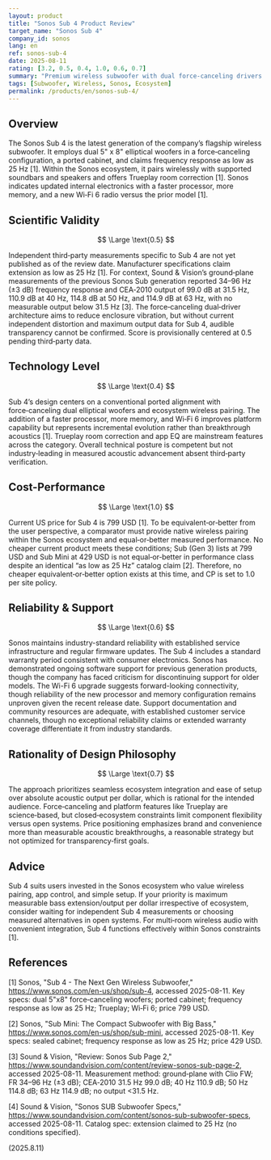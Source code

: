 ```yaml
---
layout: product
title: "Sonos Sub 4 Product Review"
target_name: "Sonos Sub 4"
company_id: sonos
lang: en
ref: sonos-sub-4
date: 2025-08-11
rating: [3.2, 0.5, 0.4, 1.0, 0.6, 0.7]
summary: "Premium wireless subwoofer with dual force‑canceling drivers and updated Wi‑Fi 6 platform; no cheaper equivalent within the Sonos ecosystem while independent measurements are pending"
tags: [Subwoofer, Wireless, Sonos, Ecosystem]
permalink: /products/en/sonos-sub-4/
---
```


## Overview

The Sonos Sub 4 is the latest generation of the company’s flagship wireless subwoofer. It employs dual 5" x 8" elliptical woofers in a force‑canceling configuration, a ported cabinet, and claims frequency response as low as 25 Hz [1]. Within the Sonos ecosystem, it pairs wirelessly with supported soundbars and speakers and offers Trueplay room correction [1]. Sonos indicates updated internal electronics with a faster processor, more memory, and a new Wi‑Fi 6 radio versus the prior model [1].

## Scientific Validity

$$ \Large \text{0.5} $$

Independent third‑party measurements specific to Sub 4 are not yet published as of the review date. Manufacturer specifications claim extension as low as 25 Hz [1]. For context, Sound & Vision’s ground‑plane measurements of the previous Sonos Sub generation reported 34–96 Hz (±3 dB) frequency response and CEA‑2010 output of 99.0 dB at 31.5 Hz, 110.9 dB at 40 Hz, 114.8 dB at 50 Hz, and 114.9 dB at 63 Hz, with no measurable output below 31.5 Hz [3]. The force‑canceling dual‑driver architecture aims to reduce enclosure vibration, but without current independent distortion and maximum output data for Sub 4, audible transparency cannot be confirmed. Score is provisionally centered at 0.5 pending third‑party data.

## Technology Level

$$ \Large \text{0.4} $$

Sub 4’s design centers on a conventional ported alignment with force‑canceling dual elliptical woofers and ecosystem wireless pairing. The addition of a faster processor, more memory, and Wi‑Fi 6 improves platform capability but represents incremental evolution rather than breakthrough acoustics [1]. Trueplay room correction and app EQ are mainstream features across the category. Overall technical posture is competent but not industry‑leading in measured acoustic advancement absent third‑party verification.

## Cost-Performance

$$ \Large \text{1.0} $$

Current US price for Sub 4 is 799 USD [1]. To be equivalent‑or‑better from the user perspective, a comparator must provide native wireless pairing within the Sonos ecosystem and equal‑or‑better measured performance. No cheaper current product meets these conditions; Sub (Gen 3) lists at 799 USD and Sub Mini at 429 USD is not equal‑or‑better in performance class despite an identical “as low as 25 Hz” catalog claim [2]. Therefore, no cheaper equivalent‑or‑better option exists at this time, and CP is set to 1.0 per site policy.

## Reliability & Support

$$ \Large \text{0.6} $$

Sonos maintains industry-standard reliability with established service infrastructure and regular firmware updates. The Sub 4 includes a standard warranty period consistent with consumer electronics. Sonos has demonstrated ongoing software support for previous generation products, though the company has faced criticism for discontinuing support for older models. The Wi-Fi 6 upgrade suggests forward-looking connectivity, though reliability of the new processor and memory configuration remains unproven given the recent release date. Support documentation and community resources are adequate, with established customer service channels, though no exceptional reliability claims or extended warranty coverage differentiate it from industry standards.

## Rationality of Design Philosophy

$$ \Large \text{0.7} $$

The approach prioritizes seamless ecosystem integration and ease of setup over absolute acoustic output per dollar, which is rational for the intended audience. Force‑canceling and platform features like Trueplay are science‑based, but closed‑ecosystem constraints limit component flexibility versus open systems. Price positioning emphasizes brand and convenience more than measurable acoustic breakthroughs, a reasonable strategy but not optimized for transparency‑first goals.

## Advice

Sub 4 suits users invested in the Sonos ecosystem who value wireless pairing, app control, and simple setup. If your priority is maximum measurable bass extension/output per dollar irrespective of ecosystem, consider waiting for independent Sub 4 measurements or choosing measured alternatives in open systems. For multi‑room wireless audio with convenient integration, Sub 4 functions effectively within Sonos constraints [1].

## References

[1] Sonos, "Sub 4 - The Next Gen Wireless Subwoofer," https://www.sonos.com/en-us/shop/sub-4, accessed 2025-08-11. Key specs: dual 5"x8" force‑canceling woofers; ported cabinet; frequency response as low as 25 Hz; Trueplay; Wi‑Fi 6; price 799 USD.

[2] Sonos, "Sub Mini: The Compact Subwoofer with Big Bass," https://www.sonos.com/en-us/shop/sub-mini, accessed 2025-08-11. Key specs: sealed cabinet; frequency response as low as 25 Hz; price 429 USD.

[3] Sound & Vision, "Review: Sonos Sub Page 2," https://www.soundandvision.com/content/review-sonos-sub-page-2, accessed 2025-08-11. Measurement method: ground‑plane with Clio FW; FR 34–96 Hz (±3 dB); CEA‑2010 31.5 Hz 99.0 dB; 40 Hz 110.9 dB; 50 Hz 114.8 dB; 63 Hz 114.9 dB; no output <31.5 Hz.

[4] Sound & Vision, "Sonos SUB Subwoofer Specs," https://www.soundandvision.com/content/sonos-sub-subwoofer-specs, accessed 2025-08-11. Catalog spec: extension claimed to 25 Hz (no conditions specified).

(2025.8.11)